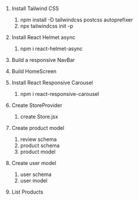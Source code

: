 1. Install Tailwind CSS

   1. npm install -D tailwindcss postcss autoprefixer
   2. npx tailwindcss init -p

2. Install React Helmet async

   1. npm i react-helmet-async

3. Build a responsive NavBar

4. Build HomeScreen

5. Install React Responsive Carousel

   1. npm i react-responsive-carousel

6. Create StoreProvider

   1. create Store.jsx

7. Create product model

   1. review schema
   2. product schema
   3. product model

8. Create user model

   1. user schema
   2. user model

9. List Products
